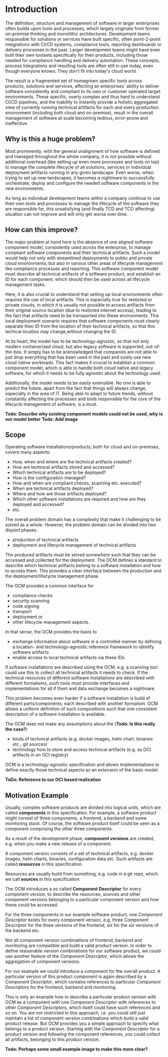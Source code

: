 # Introduction

The definition, structure and management of software in larger enterprises often builds upon tools and processes, which
largely originate from former on-premise thinking and monolithic architectures. Development teams responsible for
solutions or services have built specific, often point-2-point integrations with CI/CD systems, compliance tools,
reporting dashboards or delivery processes in the past. Larger development teams might have even built their own
toolsets specifically for their products, including those needed for compliance handling and delivery automation.
These concepts, process integrations and resulting tools are often still in use today, even though everyone knows:
They don't fit into today's cloud world.

The result is a fragmented set of homegrown specific tools across products, solutions and services, affecting an enterprises' ability to deliver
software consistently and compliant to its own or customer operated target environments. These specific, overly complex and thus hard to understand CI/CD pipelines, and the inability to instantly
provide a holistic aggregated view of currently running technical artifacts for each and every production environment
(including both cloud and on-premise), result in the overall management of software at scale becoming tedious, error-prone and
ineffective.

## Why is this a huge problem?

Most prominently, with the general unalignment of how software is defined and managed throughout the whole company,
it is not possible without additional overhead (like setting up even more processes and tools on top) to manage
the complete lifecycle of all solutions, services or individual deployment artifacts running in any
given landscape. Even worse, when trying to set up new landscapes, it becomes a nightmare to successfully orchestrate, deploy and configure the needed software components in the new environments.

As long as individual development teams within a company continue to use their own tools and processes to manage the
lifecycle of the software they are responsible for, this unsatisfying (and finally TCD and TCO affecting) situation can
not improve and will only get worse over time.

## How can this improve?
The major problem at hand here is the absence of one aligned software component model, consistently used across the
enterprise, to manage compliant software components and their technical artifacts. Such
a model would help not only with streamlined deployments to public and private cloud environments, but also in various
other areas of lifecycle management like compliance processes and reporting. This software component model must describe all technical artifacts of a software product, and establish an ID for each component, which should then be used across all lifecycle management tasks.

Here, it is also crucial to understand that setting up local environments often requires the use of local artifacts. This is especially true for resticted or private clouds, in which it is usually not possible to access artifacts from their original source location (due to resticted internet access), leading to the fact that artifacts need to be transported into these environments. This local deployment scenario requires that software components must clearly separate their ID from the location of their technical artifacts, so that this techical location may change,without changing the ID.

At its heart, the model has to be technology-agnostic, so that not only modern containerized cloud,
but also legacy software is supported, out-of-the-box. It simply has to be acknowledged that companies are not able to
just drop everything that has been used in the past and solely use new cloud native workloads. This fact makes it
crucial to establish a common component model, which is able to handle both cloud native and legacy software, for which
it needs to be fully agnostic about the technology used.

Additionally, the model needs to be easily extensible. No one is able to
predict the future, apart from the fact that things will always change, especially in the area of IT. Being able to
adapt to future trends, without constantly affecting the processes and tools responsible for the core of the lifecycle
management of software, is a must.

**Todo: Describe why existing component models could not be used, why is our model better**
**Todo: Add image**

## Scope

Operating software installations/products, both for cloud and on-premises, covers many aspects:

- How, when and where are the technical artifacts created?
- How are technical artifacts stored and accessed?
- Which technical artifacts are to be deployed?
- How is the configuration managed?
- How and when are compliant checks, scanning etc. executed?
- When are technical artifacts deployed?
- Where and how are those artifacts deployed?
- Which other software installations are required and how are they deployed and accessed?
- etc.

The overall problem domain has a complexity that make it challenging to be solved as a whole.
However, the problem domain can be divided into two disjoint phases:

- production of technical artifacts
- deployment and lifecycle management of technical artifacts

The produced artifacts must be stored somewhere such that they can be accessed and collected for the deployment.
The OCM defines a standard to describe which technical artifacts belong to a software installation and how to
access them. This provides a clear interface between the production and the deployment/lifecycle management phase.

The OCM provides a common interface for
- compliance checks
- security scanning
- code signing
- transport
- deployment or 
- other lifecycle-management aspects.

In that sense, the OCM provides the basis to
- exchange information about software in a controlled manner by defining a location- and technology-agnostic reference framework to identify software artifacts
- enable access to local technical artifacts via these IDs

If software installations are described using the OCM, e.g. a scanning tool could use this to collect all technical
artifacts it needs to check. If the technical resources of different software installations are described with different
formalisms, such tools must provide interfaces and implementations for all if them and data exchange becomes a nightmare.

This problem becomes even harder if a software installation is build of different parts/components, each described with
another formalism. OCM allows a uniform definition of such compositions such that one consistent description of 
a software installation is available.

The OCM does not make any assumptions about the (**Todo: Is this really the case?**)

- kinds of technical artifacts (e.g. docker images, helm chart, binaries etc., git sources)
- technology how to store and access technical artifacts (e.g. as OCI artifacts in an OCI registry)

OCM is a technology-agnostic specification and allows implementations to define exactly those technical aspects
as an extension of the basic model.

**ToDo: Reference to our OCI based realization**

## Motivation Example

Usually, complex software products are divided into logical units, which are called **components** in this specification.
For example, a software product might consist of three components, a frontend, a backend and some monitoring stack.
Of course, the software product itself could be seen as a component comprising the other three components.

As a result of the development phase, **component versions** are created, e.g. when you make a new release of a component.

A component version consists of a set of technical artifacts, e.g. docker images, helm charts, binaries,
configuration data etc. Such artifacts are called **resources** in this specification. 

Resources are usually build from something, e.g. code in a git repo, which we call **sources** in this specification.

The OCM introduces a so called **Component Descriptor** for every component version, to describe the resources, sources 
and other component versions belonging to a particular component version and how these could be accessed.

For the three components in our example software product, one *Component Descriptor* exists for every component version,
e.g. three *Component Descriptor* for the three versions of the frontend, six for the six versions of the backend etc.

Not all component version combinations of frontend, backend and monitoring are compatible and build a valid product version.
In order to define reasonable version combinations for our software product, we could use another feature of
the *Component Descriptor*, which allows the aggregation of component versions. 

For our example we could introduce a component for the overall product. A particular version of this product component 
is again described by a *Component Descriptor*, which contains references to particular *Component Descriptors* for the
frontend, backend and monitoring. 

This is only an example how to describe a particular product version with OCM as a component with one 
*Component Descriptor* with references to other *Component Descriptors*, which itself could have such references and so on.
You are not restricted to this approach, i.e. you could still just maintain a list of component version combinations which
build a valid product release. But OCM provides you a simple approach to specify what belongs to a product version.
Starting with the *Component Descriptor* for a product version and following the component references, you could
collect all artifacts, belonging to this product version.

**Todo: Perhaps some small example image to make this more clear?**
